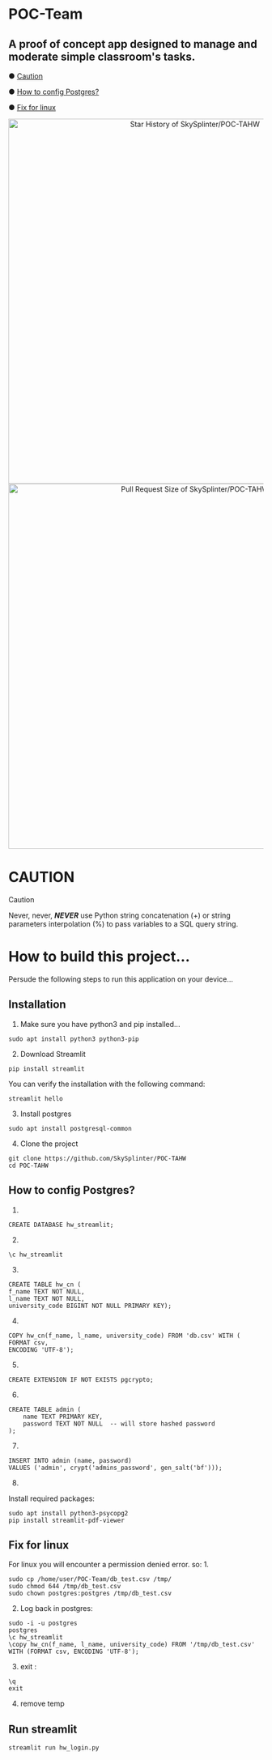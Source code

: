 # POC-Team
## A proof of concept app designed to manage and moderate simple classroom's tasks.

● [Caution](#CAUTION)

● [How to config Postgres?](#How-to-config-Postgres?)

● [Fix for linux](#Fix-for-linux)

<!-- Copy-paste in your Readme.md file -->

<a href="https://next.ossinsight.io/widgets/official/analyze-repo-stars-history?repo_id=1020854412" target="_blank" style="display: block" align="center">
  <picture>
    <source media="(prefers-color-scheme: dark)" srcset="https://next.ossinsight.io/widgets/official/analyze-repo-stars-history/thumbnail.png?repo_id=1020854412&image_size=auto&color_scheme=dark" width="721" height="auto">
    <img alt="Star History of SkySplinter/POC-TAHW" src="https://next.ossinsight.io/widgets/official/analyze-repo-stars-history/thumbnail.png?repo_id=1020854412&image_size=auto&color_scheme=light" width="721" height="auto">
  </picture>
</a>

<!-- Made with [OSS Insight](https://ossinsight.io/) -->

<!-- Copy-paste in your Readme.md file -->

<a href="https://next.ossinsight.io/widgets/official/analyze-repo-pull-requests-size-per-month?repo_id=1020854412" target="_blank" style="display: block" align="center">
  <picture>
    <source media="(prefers-color-scheme: dark)" srcset="https://next.ossinsight.io/widgets/official/analyze-repo-pull-requests-size-per-month/thumbnail.png?repo_id=1020854412&image_size=auto&color_scheme=dark" width="721" height="auto">
    <img alt="Pull Request Size of SkySplinter/POC-TAHW" src="https://next.ossinsight.io/widgets/official/analyze-repo-pull-requests-size-per-month/thumbnail.png?repo_id=1020854412&image_size=auto&color_scheme=light" width="721" height="auto">
  </picture>
</a>

<!-- Made with [OSS Insight](https://ossinsight.io/) -->

# CAUTION

> [!CAUTION]
> Never, never, ***NEVER*** use Python string concatenation (+) or string parameters interpolation (%) to pass variables to a SQL query string.

# How to build this project...

Persude the following steps to run this application on your device...

## Installation

1. Make sure you have python3 and pip installed...
```
sudo apt install python3 python3-pip
```
2. Download Streamlit
```
pip install streamlit
```
You can verify the installation with the following command:
```
streamlit hello
```
3. Install postgres
```
sudo apt install postgresql-common
```
4. Clone the project
```
git clone https://github.com/SkySplinter/POC-TAHW
cd POC-TAHW
```

## How to config Postgres?

1.
```
CREATE DATABASE hw_streamlit;
```
2.
```
\c hw_streamlit
```
3.
```
CREATE TABLE hw_cn (
f_name TEXT NOT NULL,
l_name TEXT NOT NULL,
university_code BIGINT NOT NULL PRIMARY KEY);
```
4.
```
COPY hw_cn(f_name, l_name, university_code) FROM 'db.csv' WITH (
FORMAT csv,
ENCODING 'UTF-8');
```
5.
```
CREATE EXTENSION IF NOT EXISTS pgcrypto;
```
6.
```
CREATE TABLE admin (
    name TEXT PRIMARY KEY,
    password TEXT NOT NULL  -- will store hashed password
);
```
7.
```
INSERT INTO admin (name, password)
VALUES ('admin', crypt('admins_password', gen_salt('bf')));
```
8.
Install required packages:
```
sudo apt install python3-psycopg2
pip install streamlit-pdf-viewer
```

## Fix for linux

For linux you will encounter a permission denied error. so:
1.
```
sudo cp /home/user/POC-Team/db_test.csv /tmp/
sudo chmod 644 /tmp/db_test.csv
sudo chown postgres:postgres /tmp/db_test.csv
```
2. Log back in postgres:
```
sudo -i -u postgres
postgres
\c hw_streamlit
\copy hw_cn(f_name, l_name, university_code) FROM '/tmp/db_test.csv' WITH (FORMAT csv, ENCODING 'UTF-8');
```
3. exit :
```
\q 
exit
```
4. remove temp


## Run streamlit
```
streamlit run hw_login.py
```
